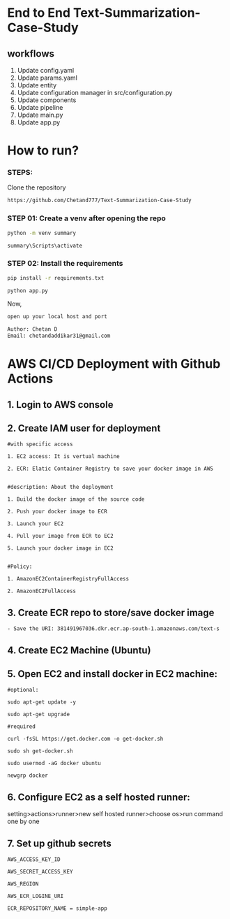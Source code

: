 # End to End Text-Summarization-Case-Study

## workflows
1. Update config.yaml
2. Update params.yaml
3. Update entity
4. Update configuration manager in src/configuration.py
5. Update components
6. Update pipeline
7. Update main.py
8. Update app.py


# How to run?
### STEPS:

Clone the repository

```cmd
https://github.com/Chetand777/Text-Summarization-Case-Study
```

### STEP 01: Create a venv after opening the repo

```cmd
python -m venv summary
```

```cmd
summary\Scripts\activate
```

### STEP 02: Install the requirements
```cmd
pip install -r requirements.txt
```

```cmd
python app.py
```

Now,
```cmd
open up your local host and port
```


```cmd
Author: Chetan D
Email: chetandaddikar31@gmail.com

```

# AWS CI/CD Deployment with Github Actions

## 1. Login to AWS console

## 2. Create IAM user for deployment

    #with specific access

    1. EC2 access: It is vertual machine

    2. ECR: Elatic Container Registry to save your docker image in AWS


    #description: About the deployment

    1. Build the docker image of the source code

    2. Push your docker image to ECR

    3. Launch your EC2

    4. Pull your image from ECR to EC2

    5. Launch your docker image in EC2


    #Policy:

    1. AmazonEC2ContainerRegistryFullAccess

    2. AmazonEC2FullAccess


## 3. Create ECR repo to store/save docker image
    - Save the URI: 381491967036.dkr.ecr.ap-south-1.amazonaws.com/text-s


## 4. Create EC2 Machine (Ubuntu)


## 5. Open EC2 and install docker in EC2 machine:


    #optional:

    sudo apt-get update -y

    sudo apt-get upgrade

    #required

    curl -fsSL https://get.docker.com -o get-docker.sh

    sudo sh get-docker.sh

    sudo usermod -aG docker ubuntu

    newgrp docker


## 6. Configure EC2 as a self hosted runner:

setting>actions>runner>new self hosted runner>choose os>run command one by one


## 7. Set up github secrets

    AWS_ACCESS_KEY_ID

    AWS_SECRET_ACCESS_KEY

    AWS_REGION

    AWS_ECR_LOGINE_URI

    ECR_REPOSITORY_NAME = simple-app
